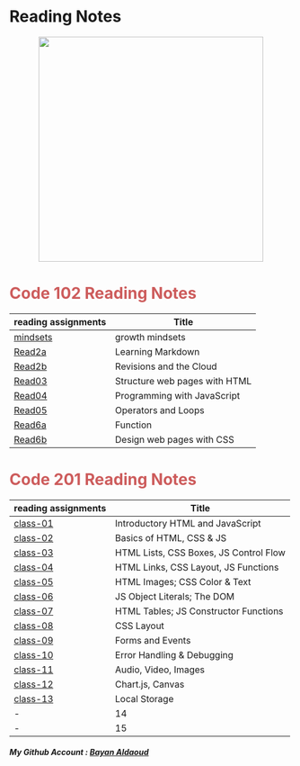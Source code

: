 # Reading Notes
<p align="center">
<img src="https://image.freepik.com/free-vector/online-education-illustration-book-notes-smartphone-education-icon-concept-white-isolated_138676-637.jpg" width="400" >
</p>


#  <span style ="color:indianred"> **Code 102 Reading Notes** </span>

| reading assignments                                               | Title                                         |
| ----------------------------------------------------------------- | --------------------------------------------- |
| [mindsets](https://bayanaldaoud.github.io/Reading-notes/mindsets) |  growth mindsets                              |
| [Read2a](https://bayanaldaoud.github.io/Reading-notes/read2a)     |   Learning Markdown                           |
| [Read2b](https://bayanaldaoud.github.io/Reading-notes/read2b)     |   Revisions and the Cloud                     |
| [Read03](https://bayanaldaoud.github.io/Reading-notes/read03)     |   Structure web pages with HTML               |
| [Read04](https://bayanaldaoud.github.io/Reading-notes/read04)     |   Programming with JavaScript                 |
| [Read05](https://bayanaldaoud.github.io/Reading-notes/read05)     |    Operators and Loops                        |
| [Read6a](https://bayanaldaoud.github.io/Reading-notes/read6a)     |    Function                                   |
| [Read6b](https://bayanaldaoud.github.io/Reading-notes/read6b)     |    Design web pages with CSS                  |

#    <span style ="color:indianred"> **Code 201 Reading Notes** </span>

| reading assignments                                                | Title                                         |
| -------------------------------------------------------------------| --------------------------------------------- |
|[class-01](https://bayanaldaoud.github.io/Reading-notes/class-01)   |  Introductory HTML and JavaScript             |
|[class-02](https://bayanaldaoud.github.io/Reading-notes/class-02)   |  Basics of HTML, CSS & JS                     |
|[class-03](https://bayanaldaoud.github.io/Reading-notes/class-03)   |  HTML Lists, CSS Boxes, JS Control Flow       |
|[class-04](https://bayanaldaoud.github.io/Reading-notes/class-04)   |  HTML Links, CSS Layout, JS Functions         |
|[class-05](https://bayanaldaoud.github.io/Reading-notes/class-05)   |  HTML Images; CSS Color & Text                |
|[class-06](https://bayanaldaoud.github.io/Reading-notes/class-06)   |  JS Object Literals; The DOM                  |
|[class-07](https://bayanaldaoud.github.io/Reading-notes/class-07)   |  HTML Tables; JS Constructor Functions        |
|[class-08](https://bayanaldaoud.github.io/Reading-notes/class-08)   |  CSS Layout                                   |
|[class-09](https://bayanaldaoud.github.io/Reading-notes/class-09)   |  Forms and Events                             |
|[class-10](https://bayanaldaoud.github.io/Reading-notes/class-10)   |  Error Handling & Debugging                   |
|[class-11](https://bayanaldaoud.github.io/Reading-notes/class-11)   |  Audio, Video, Images                         |
|[class-12](https://bayanaldaoud.github.io/Reading-notes/class-12)   |  Chart.js, Canvas                             |
|[class-13](https://bayanaldaoud.github.io/Reading-notes/class-13)   |  Local Storage                                |
|                               -                                    |                                     14        |
|                               -                                    |                                     15        |





##### My Github Account : [Bayan Aldaoud](https://github.com/bayanaldaoud)


